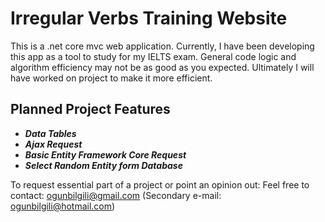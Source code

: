 # Irregular Verbs Training Website

This is a .net core mvc web application. Currently, I have been developing this app as a tool to study for my IELTS exam. 
General code logic and algorithm efficiency may not be as good as you expected. 
Ultimately I will have worked on project to make it more efficient.

## Planned Project Features
- ***Data Tables***
- ***Ajax Request*** 
- ***Basic Entity Framework Core Request***
- ***Select Random Entity form Database***

To request essential part of a project or point an opinion out:
Feel free to contact: ogunbilgili@gmail.com 
(Secondary e-mail: ogunbilgili@hotmail.com)


